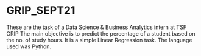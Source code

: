 # GRIP_SEPT21
These are the task of a Data Science &amp; Business Analytics intern at TSF GRIP
The main objective is to predict the percentage of a student based on the no. of study hours. It is a simple Linear Regression task. The language used was Python.


